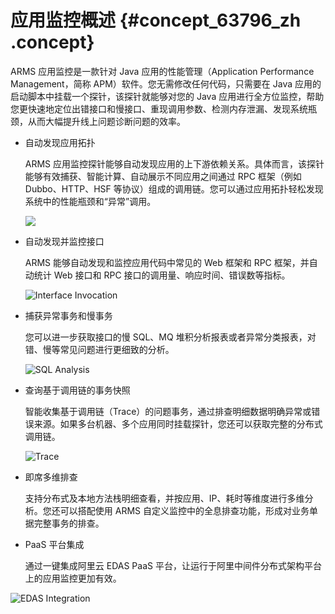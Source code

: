 # 应用监控概述 {#concept_63796_zh .concept}

ARMS 应用监控是一款针对 Java 应用的性能管理（Application Performance Management，简称 APM）软件。您无需修改任何代码，只需要在 Java 应用的启动脚本中挂载一个探针，该探针就能够对您的 Java 应用进行全方位监控，帮助您更快速地定位出错接口和慢接口、重现调用参数、检测内存泄漏、发现系统瓶颈，从而大幅提升线上问题诊断问题的效率。

-   自动发现应用拓扑

    ARMS 应用监控探针能够自动发现应用的上下游依赖关系。具体而言，该探针能够有效捕获、智能计算、自动展示不同应用之间通过 RPC 框架（例如 Dubbo、HTTP、HSF 等协议）组成的调用链。您可以通过应用拓扑轻松发现系统中的性能瓶颈和“异常”调用。

    ![](http://static-aliyun-doc.oss-cn-hangzhou.aliyuncs.com/assets/img/152224/156021824942258_zh-CN.png)

-   自动发现并监控接口

    ARMS 能够自动发现和监控应用代码中常见的 Web 框架和 RPC 框架，并自动统计 Web 接口和 RPC 接口的调用量、响应时间、错误数等指标。

    ![Interface Invocation](http://static-aliyun-doc.oss-cn-hangzhou.aliyuncs.com/assets/img/152224/156021825042272_zh-CN.png)

-   捕获异常事务和慢事务

    您可以进一步获取接口的慢 SQL、MQ 堆积分析报表或者异常分类报表，对错、慢等常见问题进行更细致的分析。

    ![SQL Analysis](images/42273_zh-CN.png "慢 SQL 报表： ")

     

-   查询基于调用链的事务快照

    智能收集基于调用链（Trace）的问题事务，通过排查明细数据明确异常或错误来源。如果多台机器、多个应用同时挂载探针，您还可以获取完整的分布式调用链。

    ![Trace](http://static-aliyun-doc.oss-cn-hangzhou.aliyuncs.com/assets/img/152224/156021825042284_zh-CN.png)

-   即席多维排查

    支持分布式及本地方法栈明细查看，并按应用、IP、耗时等维度进行多维分析。您还可以搭配使用 ARMS 自定义监控中的全息排查功能，形成对业务单据完整事务的排查。

-   PaaS 平台集成

    通过一键集成阿里云 EDAS PaaS 平台，让运行于阿里中间件分布式架构平台上的应用监控更加有效。


![EDAS Integration](http://static-aliyun-doc.oss-cn-hangzhou.aliyuncs.com/assets/img/152224/156021825042286_zh-CN.png)


